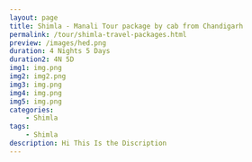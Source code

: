 ```yaml
---
layout: page
title: Shimla - Manali Tour package by cab from Chandigarh
permalink: /tour/shimla-travel-packages.html
preview: /images/hed.png
duration: 4 Nights 5 Days
duration2: 4N 5D
img1: img.png
img2: img2.png
img3: img.png
img4: img.png
img5: img.png
categories:
    - Shimla
tags:
    - Shimla
description: Hi This Is the Discription
---
```

